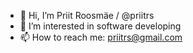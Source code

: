 - 👋 Hi, I’m Priit Roosmäe / @priitrs
- 👀 I’m interested in software developing
- 📫 How to reach me: priitrs@gmail.com

<!---
priitrs/priitrs is a ✨ special ✨ repository because its `README.md` (this file) appears on your GitHub profile.
You can click the Preview link to take a look at your changes.
--->
